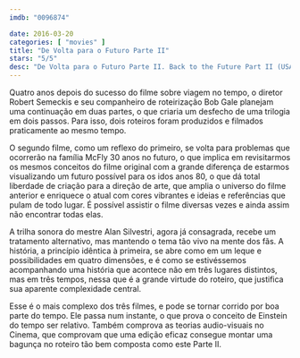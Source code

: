 ```yaml
---
imdb: "0096874"

date: 2016-03-20
categories: [ "movies" ]
title: "De Volta para o Futuro Parte II"
stars: "5/5"
desc: "De Volta para o Futuro Parte II. Back to the Future Part II (USA, 1989). Dirigido por Robert Zemeckis. Escrito por Robert Zemeckis, Bob Gale, Robert Zemeckis, Bob Gale, Bob Gale. Com Michael J. Fox, Christopher Lloyd, Lea Thompson, Thomas F. Wilson, Elisabeth Shue, James Tolkan, Jeffrey Weissman, Casey Siemaszko, Billy Zane."
---
```

Quatro anos depois do sucesso do filme sobre viagem no tempo, o diretor Robert Semeckis e seu companheiro de roteirização Bob Gale planejam uma continuação em duas partes, o que criaria um desfecho de uma trilogia em dois passos. Para isso, dois roteiros foram produzidos e filmados praticamente ao mesmo tempo.

O segundo filme, como um reflexo do primeiro, se volta para problemas que ocorrerão na família McFly 30 anos no futuro, o que implica em revisitarmos os mesmos conceitos do filme original com a grande diferença de estarmos visualizando um futuro possível para os idos anos 80, o que dá total liberdade de criação para a direção de arte, que amplia o universo do filme anterior e enriquece o atual com cores vibrantes e ideias e referências que pulam de todo lugar. É possível assistir o filme diversas vezes e ainda assim não encontrar todas elas.

A trilha sonora do mestre Alan Silvestri, agora já consagrada, recebe um tratamento alternativo, mas mantendo o tema tão vivo na mente dos fãs. A história, a princípio idêntica à primeira, se abre como em um leque e possibilidades em quatro dimensões, e é como se estivéssemos acompanhando uma história que acontece não em três lugares distintos, mas em três tempos, nessa que é a grande virtude do roteiro, que justifica sua aparente complexidade central.

Esse é o mais complexo dos três filmes, e pode se tornar corrido por boa parte do tempo. Ele passa num instante, o que prova o conceito de Einstein do tempo ser relativo. Também comprova as teorias audio-visuais no Cinema, que comprovam que uma edição eficaz consegue montar uma bagunça no roteiro tão bem composta como este Parte II.

